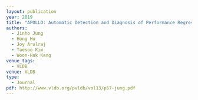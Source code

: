 ```yaml
---
layout: publication
year: 2019
title: "APOLLO: Automatic Detection and Diagnosis of Performance Regressions in Database Systems"
authors:
  - Jinho Jung
  - Hong Hu
  - Joy Arulraj
  - Taesoo Kim
  - Woon-Hak Kang
venue_tags:
  - VLDB
venue: VLDB
type:
  - Journal
pdf: http://www.vldb.org/pvldb/vol13/p57-jung.pdf
---
```

